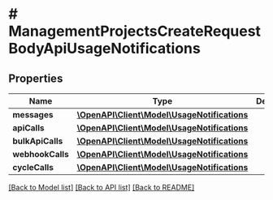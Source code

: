 # # ManagementProjectsCreateRequestBodyApiUsageNotifications

## Properties

Name | Type | Description | Notes
------------ | ------------- | ------------- | -------------
**messages** | [**\OpenAPI\Client\Model\UsageNotifications**](UsageNotifications.md) |  | [optional]
**apiCalls** | [**\OpenAPI\Client\Model\UsageNotifications**](UsageNotifications.md) |  | [optional]
**bulkApiCalls** | [**\OpenAPI\Client\Model\UsageNotifications**](UsageNotifications.md) |  | [optional]
**webhookCalls** | [**\OpenAPI\Client\Model\UsageNotifications**](UsageNotifications.md) |  | [optional]
**cycleCalls** | [**\OpenAPI\Client\Model\UsageNotifications**](UsageNotifications.md) |  | [optional]

[[Back to Model list]](../../README.md#models) [[Back to API list]](../../README.md#endpoints) [[Back to README]](../../README.md)
